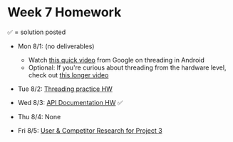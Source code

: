 # Week 7 Homework

&#x2705; = solution posted

- Mon 8/1: (no deliverables)
  - Watch [this quick video](https://youtu.be/qk5F6Bxqhr4?list=PLWz5rJ2EKKc9CBxr3BVjPTPoDPLdPIFCE) from Google on threading in Android
  - Optional: If you're curious about threading from the hardware level, check out [this longer video](https://youtu.be/hsERPf9k54U)
       

- Tue 8/2: [Threading practice HW](https://github.com/ga-adi-nyc/Threading-Practice-HW)


- Wed 8/3: [API Documentation HW](https://github.com/ga-adi-nyc/API-Documentation-HW) &#x2705;


- Thu 8/4: None


- Fri 8/5: [User & Competitor Research for Project 3](https://github.com/ga-adi-nyc/User-and-Competitor-Research-HW)
